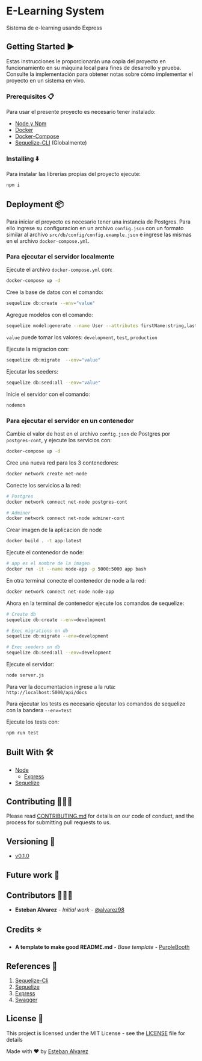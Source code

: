 # E-Learning System

Sistema de e-learning usando Express

## Getting Started :arrow_forward:

Estas instrucciones le proporcionarán una copia del proyecto en funcionamiento en su máquina local para fines de desarrollo y prueba. Consulte la implementación para obtener notas sobre cómo implementar el proyecto en un sistema en vivo.

### Prerequisites :clipboard:

Para usar el presente proyecto es necesario tener instalado:

- [Node y Npm](https://nodejs.org/es/)
- [Docker](https://www.docker.com/)
- [Docker-Compose](https://docs.docker.com/compose/)
- [Sequelize-CLI](https://www.npmjs.com/package/sequelize-cli) (Globalmente)

### Installing :arrow_down:

Para instalar las librerias propias del proyecto ejecute:

```
npm i
```

## Deployment :package:

Para iniciar el proyecto es necesario tener una instancia de Postgres. Para ello ingrese su configuracion en un archivo `config.json` con un formato similar al archivo `src/db/config/config.example.json` e ingrese las mismas en el archivo `docker-compose.yml`.

### Para ejecutar el servidor localmente 
Ejecute el archivo `docker-compose.yml` con:

```sh
docker-compose up -d
```

Cree la base de datos con el comando:
```sh
sequelize db:create --env="value"
```

Agregue modelos con el comando:
```sh
sequelize model:generate --name User --attributes firstName:string,lastName:string
```

`value` puede tomar los valores: `development`, `test`, `production`

Ejecute la migracion con:
```sh
sequelize db:migrate  --env="value"
```

Ejecutar los seeders:
```sh
sequelize db:seed:all --env="value"
```

Inicie el servidor con el comando:
```sh
nodemon
```

### Para ejecutar el servidor en un contenedor

Cambie el valor de host en el archivo `config.json` de Postgres por `postgres-cont`, y ejecute los servicios con:

```bash
docker-compose up -d
```

Cree una nueva red para los 3 contenedores:

```bash
docker network create net-node 
```
Conecte los servicios a la red:

```bash
# Postgres
docker network connect net-node postgres-cont 

# Adminer
docker network connect net-node adminer-cont 
```

Crear imagen de la aplicacion de node
```bash
docker build . -t app:latest  
```

Ejecute el contenedor de node:
```bash
# app es el nombre de la imagen
docker run -it --name node-app -p 5000:5000 app bash
```

En otra terminal conecte el contenedor de node a la red:
```bash
docker network connect net-node node-app
```

Ahora en la terminal de contenedor ejecute los comandos de sequelize:
```bash
# Create db
sequelize db:create --env=development

# Exec migrations on db
sequelize db:migrate --env=development

# Exec seeders on db
sequelize db:seed:all --env=development
```

Ejecute el servidor:
```bash
node server.js
```

Para ver la documentacion ingrese a la ruta: `http://localhost:5000/api/docs`

Para ejecutar los tests es necesario ejecutar los comandos de sequelize con la bandera `--env=test`

Ejecute los tests con:
```sh
npm run test
```
## Built With :hammer_and_wrench:
- [Node](https://nodejs.org/es/)
    * [Express](https://expressjs.com/)
- [Sequelize](https://sequelize.org/)

## Contributing :family_man_man_boy:

Please read [CONTRIBUTING.md](https://www.aaaimx.org/cod) for details on our code of conduct, and the process for submitting pull requests to us.

## Versioning :triangular_flag_on_post:

- [v0.1.0](https://github.com/alvarez98/e-learning-system/tree/v0.1.0)

## Future work :rocket:

## Contributors :family_man_man_boy:

- **Esteban Alvarez** - _Initial work_ - [@alvarez98](https://github.com/alvarez98)

## Credits :star:

- **A template to make good README.md** - _Base template_ - [PurpleBooth](https://gist.github.com/PurpleBooth/109311bb0361f32d87a2)

## References :link:

1. [Sequelize-Cli](https://github.com/sequelize/cli)
2. [Sequelize](https://sequelize.org/master/index.html)
3. [Express](https://expressjs.com/)
4. [Swagger](https://swagger.io/specification/)

## License :page_facing_up:

This project is licensed under the MIT License - see the [LICENSE](LICENSE) file for details

Made with ❤️ by [Esteban Alvarez](https://github.com/alvarez98) 
